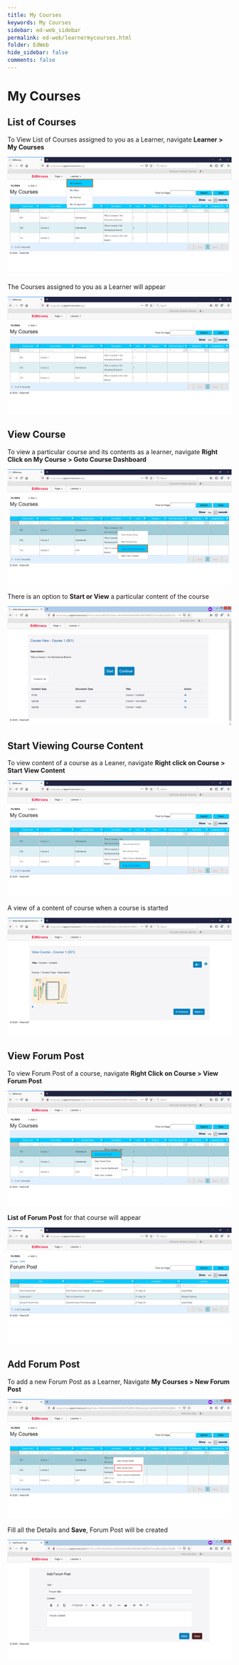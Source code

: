 ```yaml
---
title: My Courses
keywords: My Courses
sidebar: ed-web_sidebar
permalink: ed-web/learnermycourses.html
folder: EdWeb
hide_sidebar: false
comments: false
---
```



# My Courses

## List of Courses

To View List of Courses assigned to you as a Learner, navigate **Learner > My Courses**

![](/images/52.png)

The Courses assigned to you as a Learner will appear

![](/images/53.png)

## View Course

To view a particular course and its contents as a learner, navigate **Right Click on My Course > Goto Course Dashboard**

![](/images/54.png)

There is an option to **Start or View** a particular content of the course

![](/images/55.png)

## Start Viewing Course Content

To view content of a course as a Leaner, navigate **Right click on Course > Start View Content**

![](/images/56.png)

A view of a content of course when a course is started

![](/images/57.png)

## View Forum Post

To view Forum Post of a course, navigate **Right Click on Course > View Forum Post**

![](/images/58.png)

**List of Forum Post** for that course will appear

![](/images/59.png)

## Add Forum Post

To add a new Forum Post as a Learner, Navigate **My Courses > New Forum Post**

![](/images/60.png)

Fill all the Details and **Save**, Forum Post will be created

![](/images/61.png)
